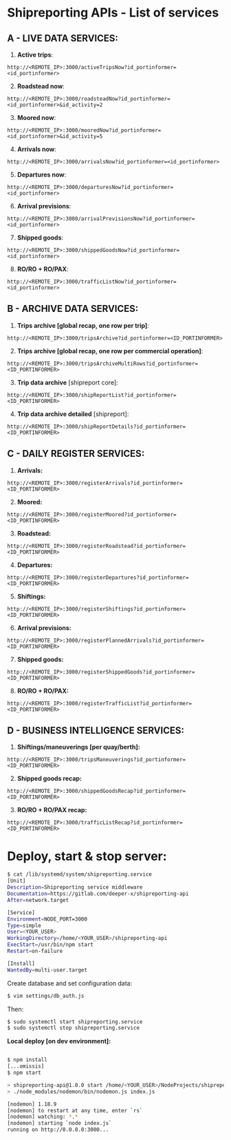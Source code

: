 # Shipreporting APIs - List of services

## A - LIVE DATA SERVICES:

1. __Active trips__:
```
http://<REMOTE_IP>:3000/activeTripsNow?id_portinformer=<id_portinformer>
```

2. __Roadstead now__:
```
http://<REMOTE_IP>:3000/roadsteadNow?id_portinformer=<id_portinformer>&id_activity=2
```

3. __Moored now__:
```
http://<REMOTE_IP>:3000/mooredNow?id_portinformer=<id_portinformer>&id_activity=5
```

4. __Arrivals now__:
```
http://<REMOTE_IP>:3000/arrivalsNow?id_portinformer=<id_portinformer>
```

5. __Departures now__:
```
http://<REMOTE_IP>:3000/departuresNow?id_portinformer=<id_portinformer>
```

6. __Arrival previsions__:
```
http://<REMOTE_IP>:3000/arrivalPrevisionsNow?id_portinformer=<id_portinformer>
```

7. __Shipped goods__:
```
http://<REMOTE_IP>:3000/shippedGoodsNow?id_portinformer=<id_portinformer>
```

8. __RO/RO + RO/PAX__:
```
http://<REMOTE_IP>:3000/trafficListNow?id_portinformer=<id_portinformer>
```

## B - ARCHIVE DATA SERVICES:

1. __Trips archive [global recap, one row per trip]__:
```
http://<REMOTE_IP>:3000/tripsArchive?id_portinformer=<ID_PORTINFORMER>
```
2. __Trips archive [global recap, one row per commercial operation]__:
```
http://<REMOTE_IP>:3000/tripsArchiveMultiRows?id_portinformer=<ID_PORTINFORMER>
```
3. __Trip data archive__ [shipreport core]:
```
http://<REMOTE_IP>:3000/shipReportList?id_portinformer=<ID_PORTINFORMER>
```

4. __Trip data archive detailed__ [shipreport]:
```   
http://<REMOTE_IP>:3000/shipReportDetails?id_portinformer=<ID_PORTINFORMER>
```




## C - DAILY REGISTER SERVICES:

1. __Arrivals:__
```
http://<REMOTE_IP>:3000/registerArrivals?id_portinformer=<ID_PORTINFORMER>
```
2. __Moored:__
```
http://<REMOTE_IP>:3000/registerMoored?id_portinformer=<ID_PORTINFORMER>
```
3. __Roadstead:__
```
http://<REMOTE_IP>:3000/registerRoadstead?id_portinformer=<ID_PORTINFORMER>
```

4. __Departures:__
```
http://<REMOTE_IP>:3000/registerDepartures?id_portinformer=<ID_PORTINFORMER>
```

5. __Shiftings:__
```
http://<REMOTE_IP>:3000/registerShiftings?id_portinformer=<ID_PORTINFORMER>
```

6. __Arrival previsions:__
```
http://<REMOTE_IP>:3000/registerPlannedArrivals?id_portinformer=<ID_PORTINFORMER>
```

7. __Shipped goods:__
```
http://<REMOTE_IP>:3000/registerShippedGoods?id_portinformer=<ID_PORTINFORMER>
```

8. __RO/RO + RO/PAX:__
```
http://<REMOTE_IP>:3000/registerTrafficList?id_portinformer=<ID_PORTINFORMER>
```

## D - BUSINESS INTELLIGENCE SERVICES: ##

1. __Shiftings/maneuverings [per quay/berth]:__
```
http://<REMOTE_IP>:3000/tripsManeuverings?id_portinformer=<ID_PORTINFORMER>
```

2. __Shipped goods recap:__
```
http://<REMOTE_IP>:3000/shippedGoodsRecap?id_portinformer=<ID_PORTINFORMER>
```

3. __RO/RO + RO/PAX recap:__
```
http://<REMOTE_IP>:3000/trafficListRecap?id_portinformer=<ID_PORTINFORMER>
```



# __Deploy, start & stop server:__

```bash
$ cat /lib/systemd/system/shipreporting.service 
[Unit]
Description=Shipreporting service middleware
Documentation=https://gitlab.com/deeper-x/shipreporting-api
After=network.target

[Service]
Environment=NODE_PORT=3000
Type=simple
User=<YOUR_USER>
WorkingDirectory=/home/<YOUR_USER>/shipreporting-api
ExecStart=/usr/bin/npm start
Restart=on-failure

[Install]
WantedBy=multi-user.target
```
Create database and set configuration data:
```bash
$ vim settings/db_auth.js 
```

Then:
```bash
$ sudo systemctl start shipreporting.service
$ sudo systemctl stop shipreporting.service
```

__Local deploy [on dev environment]:__
```bash

$ npm install
[...omissis]
$ npm start

> shipreporting-api@1.0.0 start /home/<YOUR_USER>/NodeProjects/shipreporting-api
> ./node_modules/nodemon/bin/nodemon.js index.js

[nodemon] 1.18.9
[nodemon] to restart at any time, enter `rs`
[nodemon] watching: *.*
[nodemon] starting `node index.js`
running on http://0.0.0.0:3000...
```

